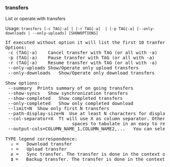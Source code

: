 ### transfers
List or operate with transfers

Usage: `transfers [-c TAG|-a] | [-r TAG|-a]  | [-p TAG|-a] [--only-downloads | --only-uploads] [SHOWOPTIONS]`
<pre>
If executed without option it will list the first 10 tranfers
Options:
 -c (TAG|-a)	Cancel transfer with TAG (or all with -a)
 -p (TAG|-a)	Pause transfer with TAG (or all with -a)
 -r (TAG|-a)	Resume transfer with TAG (or all with -a)
 --only-uploads	Show/Operate only upload transfers
 --only-downloads	Show/Operate only download transfers

Show options:
 --summary	Prints summary of on going transfers
 --show-syncs	Show synchronization transfers
 --show-completed	Show completed transfers
 --only-completed	Show only completed download
 --limit=N	Show only first N transfers
 --path-display-size=N	Use at least N characters for displaying paths
 --col-separator=X	Tt will use X as column separator. Otherwise the output will use
                     	 spaces to tabulate in an easy to read output:
 --output-cols=COLUMN_NAME_1,COLUMN_NAME2,...	You can select which columns to show (and their order) with this option

TYPE legend correspondence:
  ⇓ = 	Download transfer
  ⇑ = 	Upload transfer
  ⇵ = 	Sync transfer. The transfer is done in the context of a synchronization
  ⏫ = 	Backup transfer. The transfer is done in the context of a backup
</pre>
